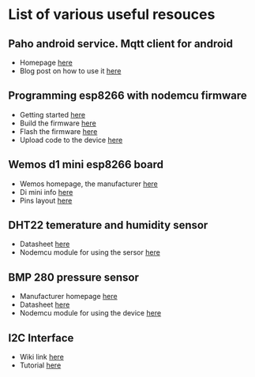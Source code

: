 # List of various useful resouces # 

## Paho android service. Mqtt client for android ## 

- Homepage [here](https://eclipse.org/paho/clients/android/)
- Blog post on how to use it [here](http://www.hivemq.com/blog/mqtt-client-library-enyclopedia-paho-android-service)

## Programming esp8266 with nodemcu firmware ##

 - Getting started [here](https://nodemcu.readthedocs.io/en/master/en/)
 - Build the firmware [here](https://nodemcu.readthedocs.io/en/master/en/build/)
 - Flash the firmware [here](https://nodemcu.readthedocs.io/en/master/en/flash/)
 - Upload code to the device [here](https://nodemcu.readthedocs.io/en/master/en/upload/)
 

## Wemos d1 mini esp8266 board ##

- Wemos homepage, the manufacturer [here](https://www.wemos.cc/)
- Di mini info [here](https://wiki.wemos.cc/products:d1:d1_mini)
- Pins layout [here](https://github.com/4it2017/weather_station/blob/master/docs/d1-mini-esp8266-board.jpg)

## DHT22 temerature and humidity sensor ## 

 - Datasheet [here](https://www.sparkfun.com/datasheets/Sensors/Temperature/DHT22.pdf)
 - Nodemcu module for using the sersor [here](https://nodemcu.readthedocs.io/en/master/en/modules/dht/)
 
 ## BMP 280 pressure sensor ##

 - Manufacturer homepage [here](https://www.bosch-sensortec.com/bst/products/all_products/bmp280)
 - Datasheet [here](https://ae-bst.resource.bosch.com/media/_tech/media/datasheets/BST-BMP280-DS001-18.pdf)
 - Nodemcu module for using the device [here](https://nodemcu.readthedocs.io/en/master/en/modules/bme280/)
 
  ## I2C Interface ##
  
  - Wiki link [here](https://en.wikipedia.org/wiki/I%C2%B2C)
  - Tutorial [here](https://learn.sparkfun.com/tutorials/i2c)
  
  
